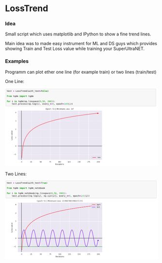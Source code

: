 # LossTrend

### Idea

Small script which uses matplotlib and IPython to show a fine trend lines.

Main idea was to made easy instrument for ML and DS guys which provides showing Train and Test Loss value while training your SuperUltraNET.

### Examples

Programm can plot ether one line (for example train) or two lines (train/test)

One Line:

![OneLine](images/one_line_example.png)

Two Lines:

![TwoLines](images/two_line_example.png)
